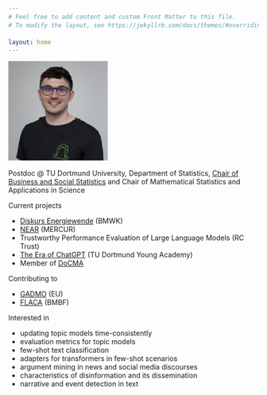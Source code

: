 ```yaml
---
# Feel free to add content and custom Front Matter to this file.
# To modify the layout, see https://jekyllrb.com/docs/themes/#overriding-theme-defaults

layout: home
---
```


<img src="/assets/rieger_sq.jpg" alt="Portrait photo of Jonas Rieger" width="200"/>

Postdoc @ TU Dortmund University, Department of Statistics, [Chair of Business and Social Statistics](https://lwus.statistik.tu-dortmund.de/en/chair/team/rieger/) and Chair of Mathematical Sta­tis­tics and Applications in Science

Current projects
* [Diskurs Energiewende](https://jonasrieger.github.io/2024/09/03/bmwk.html) (BMWK)
* [NEAR](https://narrative-economics.org/) (MERCUR)
* Trustworthy Performance Evaluation of Large Language Models (RC Trust)
* [The Era of ChatGPT](https://jonasrieger.github.io/2023/06/29/academy.html) (TU Dortmund Young Academy)
* Member of [DoCMA](https://docma.tu-dortmund.de/)

Contributing to
* [GADMO](https://gadmo.eu/) (EU)
* [FLACA](https://www.wiso.uni-hamburg.de/flaca) (BMBF)

Interested in
* updating topic models time-consistently
* evaluation metrics for topic models
* few-shot text classification
* adapters for transformers in few-shot scenarios
* argument mining in news and social media discourses
* characteristics of disinformation and its dissemination
* narrative and event detection in text
